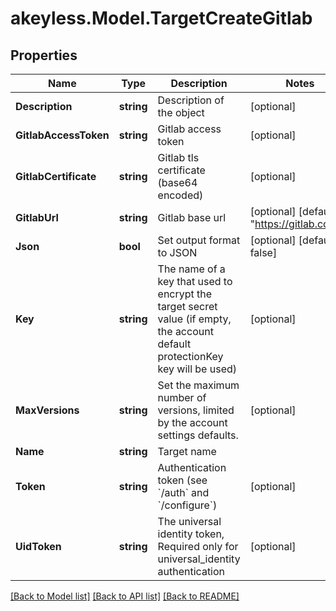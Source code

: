 # akeyless.Model.TargetCreateGitlab

## Properties

Name | Type | Description | Notes
------------ | ------------- | ------------- | -------------
**Description** | **string** | Description of the object | [optional] 
**GitlabAccessToken** | **string** | Gitlab access token | [optional] 
**GitlabCertificate** | **string** | Gitlab tls certificate (base64 encoded) | [optional] 
**GitlabUrl** | **string** | Gitlab base url | [optional] [default to "https://gitlab.com/"]
**Json** | **bool** | Set output format to JSON | [optional] [default to false]
**Key** | **string** | The name of a key that used to encrypt the target secret value (if empty, the account default protectionKey key will be used) | [optional] 
**MaxVersions** | **string** | Set the maximum number of versions, limited by the account settings defaults. | [optional] 
**Name** | **string** | Target name | 
**Token** | **string** | Authentication token (see &#x60;/auth&#x60; and &#x60;/configure&#x60;) | [optional] 
**UidToken** | **string** | The universal identity token, Required only for universal_identity authentication | [optional] 

[[Back to Model list]](../README.md#documentation-for-models) [[Back to API list]](../README.md#documentation-for-api-endpoints) [[Back to README]](../README.md)


